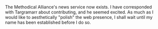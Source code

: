 The Methodical Alliance's news service now exists. I have corresponded with Targramarr about contributing, and he seemed excited. As much as I would like to aesthetically "polish" the web presence, I shall wait until my name has been established before I do so.